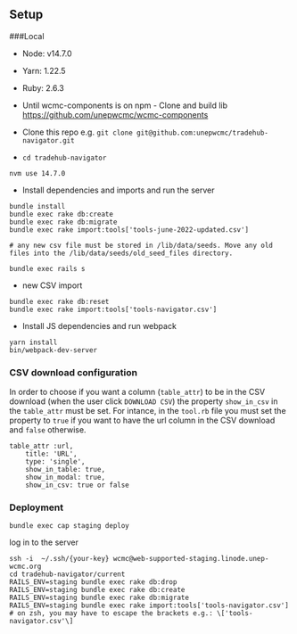 ## Setup

###Local

- Node: v14.7.0
- Yarn: 1.22.5
- Ruby: 2.6.3


- Until wcmc-components is on npm - Clone and build lib https://github.com/unepwcmc/wcmc-components

- Clone this repo e.g. `git clone git@github.com:unepwcmc/tradehub-navigator.git`
- `cd tradehub-navigator`

```
nvm use 14.7.0
```

- Install dependencies and imports and run the server

```
bundle install
bundle exec rake db:create
bundle exec rake db:migrate
bundle exec rake import:tools['tools-june-2022-updated.csv'] 

# any new csv file must be stored in /lib/data/seeds. Move any old files into the /lib/data/seeds/old_seed_files directory.

bundle exec rails s
```
- new CSV import

```
bundle exec rake db:reset
bundle exec rake import:tools['tools-navigator.csv']
```

- Install JS dependencies and run webpack

```
yarn install
bin/webpack-dev-server
```

### CSV download configuration

In order to choose if you want a column (`table_attr`) to be in the CSV download (when the user click `DOWNLOAD CSV`) the property `show_in_csv` in the `table_attr` must be set. For intance, in the `tool.rb` file you must set the property to `true` if you want to have the url column in the CSV download and `false` otherwise.
```
table_attr :url,
    title: 'URL',
    type: 'single',
    show_in_table: true,
    show_in_modal: true,
    show_in_csv: true or false
```

### Deployment

`bundle exec cap staging deploy`

log in to the server
```
ssh -i  ~/.ssh/{your-key} wcmc@web-supported-staging.linode.unep-wcmc.org
cd tradehub-navigator/current
RAILS_ENV=staging bundle exec rake db:drop
RAILS_ENV=staging bundle exec rake db:create
RAILS_ENV=staging bundle exec rake db:migrate
RAILS_ENV=staging bundle exec rake import:tools['tools-navigator.csv']
# on zsh, you may have to escape the brackets e.g.: \['tools-navigator.csv'\]
```

